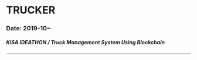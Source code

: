 TRUCKER
===
### Date: 2019-10~
##### KISA IDEATHON / Truck Management System Using Blockchain
-------------
